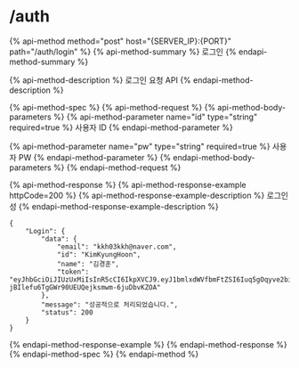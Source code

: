 # /auth

{% api-method method="post" host="{SERVER\_IP}:{PORT}" path="/auth/login" %}
{% api-method-summary %}
로그인
{% endapi-method-summary %}

{% api-method-description %}
로그인 요청 API
{% endapi-method-description %}

{% api-method-spec %}
{% api-method-request %}
{% api-method-body-parameters %}
{% api-method-parameter name="id" type="string" required=true %}
사용자 ID
{% endapi-method-parameter %}

{% api-method-parameter name="pw" type="string" required=true %}
사용자 PW
{% endapi-method-parameter %}
{% endapi-method-body-parameters %}
{% endapi-method-request %}

{% api-method-response %}
{% api-method-response-example httpCode=200 %}
{% api-method-response-example-description %}
로그인 성
{% endapi-method-response-example-description %}

```
{
    "Login": {
        "data": {
            "email": "kkh03kkh@naver.com",
            "id": "KimKyungHoon",
            "name": "김경훈",
            "token": "eyJhbGciOiJIUzUxMiIsInR5cCI6IkpXVCJ9.eyJ1bmlxdWVfbmFtZSI6Iuq5gOqyve2biCIsImVtYWlsIjoia2toMDNra2hAbmF2ZXIuY29tIiwibmJmIjoxNTk5MzkxMDA0LCJleHAiOjE2MDAwNDM4MDQsImlhdCI6MTU5OTM5MTAwNH0.xyQqmhfzLULFoCHbi1TiD6KGo7yozD_FgRg82TQoHgcBWHTO-jBIlefu6TgGWr90UEUQejksmwm-6juDbvKZOA"
        },
        "message": "성공적으로 처리되었습니다.",
        "status": 200
    }
}
```
{% endapi-method-response-example %}
{% endapi-method-response %}
{% endapi-method-spec %}
{% endapi-method %}



